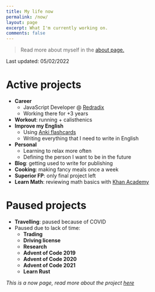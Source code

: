 ```yaml
---
title: My life now
permalink: /now/
layout: page
excerpt: What I'm currently working on.
comments: false
---
```


> Read more about myself in the [about page.](../about)

Last updated: 05/02/2022

# Active projects

- **Career**
  - JavaScript Developer @ [Redradix](https://redradix.com/)
  - Working there for +3 years
- **Workout**: running + calisthenics
- **Improve my English**
  - Using [Anki flashcards](https://apps.ankiweb.net/)
  - Writing everything that I need to write in English
- **Personal**
  - Learning to relax more often
  - Defining the person I want to be in the future
- **Blog**: getting used to write for publishing
- **Cooking**: making fancy meals once a week
- **Superior FP**: only final project left
- **Learn Math**: reviewing math basics with [Khan Academy](https://www.khanacademy.org/)

# Paused projects

- **Travelling**: paused because of COVID
- Paused due to lack of time:
  - **Trading**
  - **Driving license**
  - **Research**
  - **Advent of Code 2019**
  - **Advent of Code 2020**
  - **Advent of Code 2021**
  - **Learn Rust**
 
_This is a now page, read more about the project [here](https://nownownow.com/about)_

